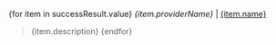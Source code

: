 {for item in successResult.value}
*{item.providerName}* | [{item.name}]({item.url})
>{item.description}
{endfor}